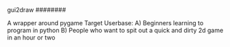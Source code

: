 gui2draw
########

A wrapper around pygame
Target Userbase:
    A) Beginners learning to program in python
    B) People who want to spit out a quick and dirty 2d game in an hour or two